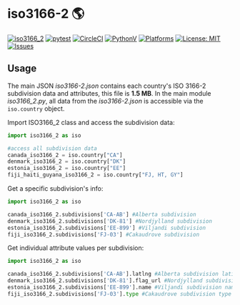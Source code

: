 # iso3166-2 🌎
[![iso3166_2](https://img.shields.io/pypi/v/iso3166-2)](https://pypi.org/project/iso3166-2/)
[![pytest](https://github.com/amckenna41/iso3166-2/workflows/Building%20and%20Testing/badge.svg)](https://github.com/amckenna41/iso3166-2/actions?query=workflowBuilding%20and%20Testing)
[![CircleCI](https://dl.circleci.com/status-badge/img/gh/amckenna41/iso3166-2/tree/main.svg?style=svg&circle-token=f399bc09886e183a1866efe27808ebecb21a5ea9)](https://dl.circleci.com/status-badge/redirect/gh/amckenna41/iso3166-2/tree/main)
[![PythonV](https://img.shields.io/pypi/pyversions/iso3166-2?logo=2)](https://pypi.org/project/iso3166-2/)
[![Platforms](https://img.shields.io/badge/platforms-linux%2C%20macOS%2C%20Windows-green)](https://pypi.org/project/iso3166-2/)
[![License: MIT](https://img.shields.io/github/license/amckenna41/iso3166-2)](https://opensource.org/licenses/MIT)
[![Issues](https://img.shields.io/github/issues/amckenna41/iso3166-2)](https://github.com/amckenna41/iso3166-2/issues)

Usage
-----
The main JSON <i>iso3166-2.json</i> contains each country's ISO 3166-2 subdivision data and attributes, this file is <b>1.5 MB</b>. In the main module <i>iso3166_2.py</i>, all data from the <i>iso3166-2.json</i> is accessible via the `iso.country` object.

Import ISO3166_2 class and access the subdivision data:
```python
import iso3166_2 as iso

#access all subdivision data
canada_iso3166_2 = iso.country["CA"]
denmark_iso3166_2 = iso.country["DK"]
estonia_iso3166_2 = iso.country["EE"]
fiji_haiti_guyana_iso3166_2 = iso.country["FJ, HT, GY"]
```

Get a specific subdivision's info:
```python
import iso3166_2 as iso

canada_iso3166_2.subdivisions['CA-AB'] #Alberta subdivision
denmark_iso3166_2.subdivisions['DK-81'] #Nordjylland subdivision
estonia_iso3166_2.subdivisions['EE-899'] #Viljandi subdivision
fiji_iso3166_2.subdivisions['FJ-03'] #Cakaudrove subdivision 
```

Get individual attribute values per subdivision:
```python
import iso3166_2 as iso

canada_iso3166_2.subdivisions['CA-AB'].latlng #Alberta subdivision latitude/longitude
denmark_iso3166_2.subdivisions['DK-81'].flag_url #Nordjylland subdivision flag URL
estonia_iso3166_2.subdivisions['EE-899'].name #Viljandi subdivision name
fiji_iso3166_2.subdivisions['FJ-03'].type #Cakaudrove subdivision type
```